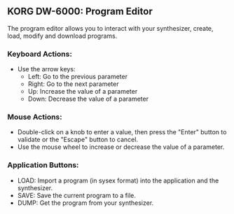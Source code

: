 KORG DW-6000: Program Editor
-------------------------------

The program editor allows you to interact with your synthesizer, create, load, modify and download programs.

### Keyboard Actions:

*   Use the arrow keys:
    *   Left: Go to the previous parameter
    *   Right: Go to the next parameter
    *   Up: Increase the value of a parameter
    *   Down: Decrease the value of a parameter

### Mouse Actions:

*   Double-click on a knob to enter a value, then press the "Enter" button to validate or the "Escape" button to cancel.
*   Use the mouse wheel to increase or decrease the value of a parameter.

### Application Buttons:

*   LOAD: Import a program (in sysex format) into the application and the synthesizer.
*   SAVE: Save the current program to a file.
*   DUMP: Get the program from your synthesizer.
